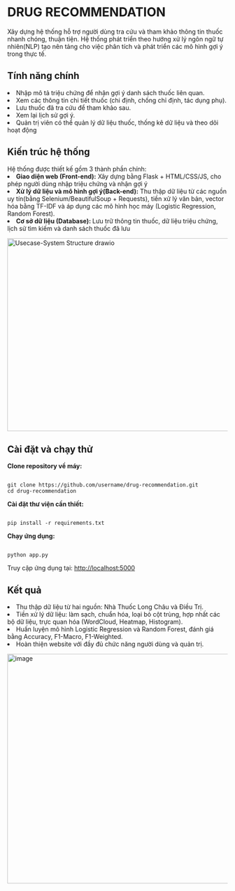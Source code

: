<h1>DRUG RECOMMENDATION</h1>
Xây dựng hệ thống hỗ trợ người dùng tra cứu và tham khảo thông tin thuốc nhanh chóng, thuận tiện.
Hệ thống phát triển theo hướng xử lý ngôn ngữ tự nhiên(NLP) tạo nên tảng cho việc phân tích và phát triển các mô hình gợi ý trong thực tế.


<h2>Tính năng chính</h2>
<li>Nhập mô tả triệu chứng để nhận gợi ý danh sách thuốc liên quan.</li>
<li>Xem các thông tin chi tiết thuốc (chi định, chống chỉ định, tác dụng phụ).</li>
<li>Lưu thuốc đã tra cứu để tham khảo sau.</li>
<li>Xem lại lịch sử gợi ý.</li>
<li>Quản trị viên có thể quản lý dữ liệu thuốc, thống kê dữ liệu và theo dõi hoạt động</li>

<h2>Kiến trúc hệ thống</h2>
Hệ thống được thiết kế gồm 3 thành phần chính:
<li><b>Giao diện web (Front-end):</b> Xây dựng bằng Flask + HTML/CSS/JS, cho phép người dùng nhập triệu chứng và nhận gợi ý</li>
<li><b>Xử lý dữ liệu và mô hình gợi ý(Back-end):</b> Thu thập dữ liệu từ các nguồn uy tín(bằng Selenium/BeautifulSoup + Requests), tiền xử lý văn bản, vector hóa bằng TF-IDF và áp dụng các mô hình học máy (Logistic Regression, Random Forest).</li>
<li><b>Cơ sở dữ liệu (Database): </b> Lưu trữ thông tin thuốc, dữ liệu triệu chứng, lịch sử tìm kiếm và danh sách thuốc đã lưu</li>
<p><img width="981" height="441" alt="Usecase-System Structure drawio" src="https://github.com/user-attachments/assets/68d6dd8f-0983-432e-bb2c-ee4a4320ac46" /></p>

<h2>Cài đặt và chạy thử</h2>
<p><strong>Clone repository về máy:</strong></p>
<pre><code class="language-bash">
git clone https://github.com/username/drug-recommendation.git
cd drug-recommendation
</code></pre>

<p><strong>Cài đặt thư viện cần thiết:</strong></p>
<pre><code class="language-bash">
pip install -r requirements.txt
</code></pre>

<p><strong>Chạy ứng dụng:</strong></p>
<pre><code class="language-bash">
python app.py
</code></pre>

<p>Truy cập ứng dụng tại: <a href="http://localhost:5000" target="_blank">http://localhost:5000</a></p>


<h2>Kết quả</h2>
<li>Thu thập dữ liệu từ hai nguồn: Nhà Thuốc Long Châu và Điều Trị.</li>
<li>Tiền xử lý dữ liệu: làm sạch, chuẩn hóa, loại bỏ cột trùng, hợp nhất các bộ dữ liệu, trực quan hóa (WordCloud, Heatmap, Histogram).</li>
<li>Huấn luyện mô hình Logistic Regression và Random Forest, đánh giá bằng Accuracy, F1-Macro, F1-Weighted.</li>
<li>Hoàn thiện website với đầy đủ chức năng người dùng và quản trị.</li>
<p><img width="945" height="525" alt="image" src="https://github.com/user-attachments/assets/82645419-b36a-40c4-bab4-e57a9326f6dd" /></p>

